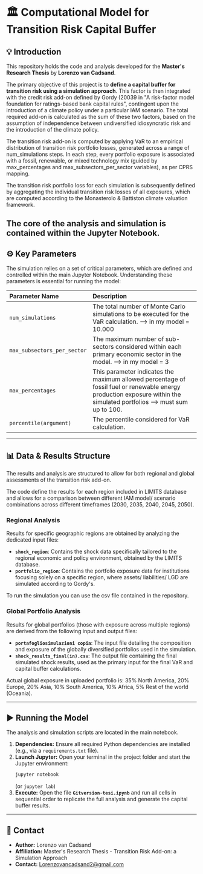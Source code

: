 # 🏛️ Computational Model for Transition Risk Capital Buffer

## 💡 Introduction

This repository holds the code and analysis developed for the **Master's Research Thesis** by **Lorenzo van Cadsand**.

The primary objective of this project is to **define a capital buffer for transition risk using a simulation approach**. 
This factor is then integrated with the credit risk add-on defined by Gordy (20039 in "A risk-factor model foundation for ratings-based bank capital rules", contingent upon the introduction of a climate policy under a particular IAM scenario.
The total required add-on is calculated as the sum of these two factors, based on the assumption of independence between undiversified idiosyncratic risk and the introduction of the climate policy.

The transition risk add-on is computed by applying VaR to an empirical distribution of transition risk portfolio losses, generated across a range of num_simulations steps.
In each step, every portfolio exposure is associated with a fossil, renewable, or mixed technology mix (guided by max_percentages and max_subsectors_per_sector variables), as per CPRS mapping. 

The transition risk portfolio loss for each simulation is subsequently defined by aggregating the individual transition risk losses of all exposures, which are computed according to the Monasterolo & Battiston climate valuation framework.

The core of the analysis and simulation is contained within the **Jupyter Notebook**.
---

## ⚙️ Key Parameters

The simulation relies on a set of critical parameters, which are defined and controlled within the main Jupyter Notebook. Understanding these parameters is essential for running the model:

| Parameter Name | Description |
| :--- | :--- |
| `num_simulations` | The total number of Monte Carlo simulations to be executed for the VaR calculation. --> in my model = 10.000|
| `max_subsectors_per_sector` | The maximum number of sub-sectors considered within each primary economic sector in the model. --> in my model = 3|
| `max_percentages` | This parameter indicates the maximum allowed percentage of fossil fuel or renewable energy production exposure within the simulated portfolios --> must sum up to 100.|
| `percentile(argument)` | The percentile considered for VaR calculation.|

---

## 📊 Data & Results Structure

The results and analysis are structured to allow for both regional and global assessments of the transition risk add-on. 

The code define the results for each region included in LIMITS database and allows for a comparison between different IAM model/ scenario combinations across different timeframes (2030, 2035, 2040, 2045, 2050). 

### Regional Analysis

Results for specific geographic regions are obtained by analyzing the dedicated input files:

* **`shock_region`**: Contains the shock data specifically tailored to the regional economic and policy environment, obtained by the LIMITS database. 
* **`portfolio_region`**: Contains the portfolio exposure data for institutions focusing solely on a specific region, where assets/ liabilities/ LGD are simulated according to Gordy's.

To run the simulation you can use the csv file contained in the repository. 

### Global Portfolio Analysis

Results for global portfolios (those with exposure across multiple regions) are derived from the following input and output files:

* **`portafogliosimulazioni copia`**: The input file detailing the composition and exposure of the globally diversified portfolios used in the simulation.
* **`shock_results_final(in).csv`**: The output file containing the final simulated shock results, used as the primary input for the final VaR and capital buffer calculations.

Actual global exposure in uploaded portfolio is: 35% North America, 20% Europe, 20% Asia, 10% South America, 10% Africa, 5% Rest of the world (Oceania).

---

## ▶️ Running the Model

The analysis and simulation scripts are located in the main notebook.

1.  **Dependencies:** Ensure all required Python dependencies are installed (e.g., via a `requirements.txt` file).
2.  **Launch Jupyter:** Open your terminal in the project folder and start the Jupyter environment:
    ```bash
    jupyter notebook
    ```
    (or `jupyter lab`)
3.  **Execute:** Open the file **`Gitversion-tesi.ipynb`** and run all cells in sequential order to replicate the full analysis and generate the capital buffer results.

---

## 📧 Contact

* **Author:** Lorenzo van Cadsand
* **Affiliation:** Master's Research Thesis - Transition Risk Add-on: a Simulation Approach
* **Contact:** Lorenzovancadsand2@gmail.com
